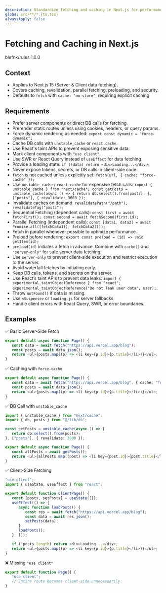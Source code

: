 ```yaml
---
description: Standardize fetching and caching in Next.js for performance and security.
globs: src/**/*.{ts,tsx}
alwaysApply: false
---
```


# Fetching and Caching in Next.js

<author>blefnk/rules</author>
<version>1.0.0</version>

## Context

- Applies to Next.js 15 (Server & Client data fetching).
- Covers caching, revalidation, parallel fetching, preloading, and security.
- Defaults to `fetch` with `cache: "no-store"`, requiring explicit caching.

## Requirements

- Prefer server components or direct DB calls for fetching.
- Prerender static routes unless using cookies, headers, or query params.
- Force dynamic rendering as needed: `export const dynamic = "force-dynamic";`
- Cache DB calls with `unstable_cache` or `react.cache`.
- Use React's taint APIs to prevent exposing sensitive data.
- Mark client components with `"use client"`.
- Use SWR or React Query instead of `useEffect` for data fetching.
- Provide a loading state: `if (!data) return <div>Loading...</div>;`
- Never expose tokens, secrets, or DB calls in client-side code.
- `fetch` is not cached unless explicitly set: `fetch(url, { cache: "force-cache" });`
- Use `unstable_cache` / `react.cache` for expensive fetch calls: `import { unstable_cache } from "next/cache"; const getPosts = unstable_cache(async () => { return db.select().from(posts); }, ["posts"], { revalidate: 3600 });`
- Invalidate caches on demand: `revalidatePath("/path"); revalidateTag("posts");`
- Sequential Fetching (dependent calls): `const first = await fetchFirst(); const second = await fetchSecond(first.id);`
- Parallel Fetching (independent calls): `const [data1, data2] = await Promise.all([fetchData1(), fetchData2()]);`
- Fetch in parallel whenever possible to optimize performance.
- Preload before rendering: `export const preload = (id) => void getItem(id);`
- `preload(id)` initiates a fetch in advance. Combine with `cache()` and `"server-only"` for safe server data fetching.
- Use `server-only` to prevent client-side execution and restrict execution to the server.
- Avoid waterfall fetches by initiating early.
- Keep DB calls, tokens, and secrets on the server.
- Use React’s taint APIs to prevent data leaks: `import { experimental_taintObjectReference } from "react"; experimental_taintObjectReference("Do not leak user data", user);`.
- Throw `notFound()` if data is missing.
- Use `<Suspense>` or `loading.js` for server fallbacks.
- Handle client errors with React Query, SWR, or error boundaries.

## Examples

<example>

   ✅ Basic Server-Side Fetch

   ```ts
   export default async function Page() {
      const data = await fetch("https://api.vercel.app/blog");
      const posts = await data.json();
      return <ul>{posts.map((p) => <li key={p.id}>{p.title}</li>)}</ul>;
   }
   ```

</example>

<example>

   ✅ Caching with `force-cache`

   ```ts
   export default async function Page() {
      const data = await fetch("https://api.vercel.app/blog", { cache: "force-cache" });
      const posts = await data.json();
      return <ul>{posts.map((p) => <li key={p.id}>{p.title}</li>)}</ul>;
   }
   ```

</example>

<example>

   ✅ DB Call with `unstable_cache`

   ```ts
   import { unstable_cache } from "next/cache";
   import { db, posts } from "@/lib/db";

   const getPosts = unstable_cache(async () => {
      return db.select().from(posts);
   }, ["posts"], { revalidate: 3600 });

   export default async function Page() {
      const allPosts = await getPosts();
      return <ul>{allPosts.map((post) => <li key={post.id}>{post.title}</li>)}</ul>;
   }
   ```

</example>

<example>

   ✅ Client-Side Fetching

   ```ts
   "use client";
   import { useState, useEffect } from "react";

   export default function ClientPage() {
      const [posts, setPosts] = useState([]);
      useEffect(() => {
         async function loadPosts() {
            const res = await fetch("https://api.vercel.app/blog");
            const data = await res.json();
            setPosts(data);
         }
         loadPosts();
      }, []);

      if (!posts.length) return <div>Loading...</div>;
      return <ul>{posts.map((p) => <li key={p.id}>{p.title}</li>)}</ul>;
   }
   ```

</example>

<example type="invalid">

   ❌ Missing `"use client"`

   ```ts
   export default function Page() {
      "use client";
      // Entire route becomes client-side unnecessarily.
   }
   ```

</example>
